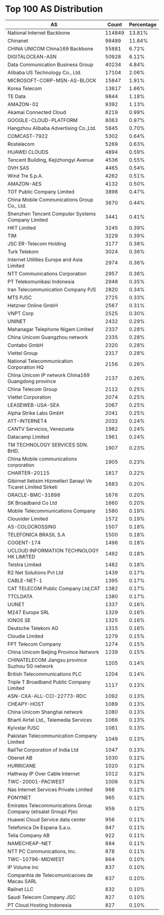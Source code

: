 # Top 100 AS Distribution
| AS | Count | Percentage |
|----|----|----|
| National Internet Backbone | 114849 | 13.81% |
| Chinanet | 98489 | 11.84% |
| CHINA UNICOM China169 Backbone | 55881 | 6.72% |
| DIGITALOCEAN-ASN | 50928 | 6.12% |
| Data Communication Business Group | 40234 | 4.84% |
| Alibaba US Technology Co., Ltd. | 17104 | 2.06% |
| MICROSOFT-CORP-MSN-AS-BLOCK | 15847 | 1.91% |
| Korea Telecom | 13817 | 1.66% |
| TE Data | 9844 | 1.18% |
| AMAZON-02 | 9392 | 1.13% |
| Akamai Connected Cloud | 8219 | 0.99% |
| GOOGLE-CLOUD-PLATFORM | 8063 | 0.97% |
| Hangzhou Alibaba Advertising Co.,Ltd. | 5845 | 0.70% |
| COMCAST-7922 | 5302 | 0.64% |
| Rostelecom | 5269 | 0.63% |
| HUAWEI CLOUDS | 4894 | 0.59% |
| Tencent Building, Kejizhongyi Avenue | 4536 | 0.55% |
| OVH SAS | 4465 | 0.54% |
| Wind Tre S.p.A. | 4262 | 0.51% |
| AMAZON-AES | 4132 | 0.50% |
| TOT Public Company Limited | 3898 | 0.47% |
| China Mobile Communications Group Co., Ltd. | 3670 | 0.44% |
| Shenzhen Tencent Computer Systems Company Limited | 3441 | 0.41% |
| HKT Limited | 3245 | 0.39% |
| TIM | 3229 | 0.39% |
| JSC ER-Telecom Holding | 3177 | 0.38% |
| Turk Telekom | 3024 | 0.36% |
| Internet Utilities Europe and Asia Limited | 2974 | 0.36% |
| NTT Communications Corporation | 2957 | 0.36% |
| PT Telekomunikasi Indonesia | 2948 | 0.35% |
| Iran Telecommunication Company PJS | 2820 | 0.34% |
| MTS PJSC | 2725 | 0.33% |
| Hetzner Online GmbH | 2567 | 0.31% |
| VNPT Corp | 2525 | 0.30% |
| UNINET | 2432 | 0.29% |
| Mahanagar Telephone Nigam Limited | 2337 | 0.28% |
| China Unicom Guangzhou network | 2335 | 0.28% |
| Contabo GmbH | 2320 | 0.28% |
| Viettel Group | 2317 | 0.28% |
| National Telecommunication Corporation HQ | 2156 | 0.26% |
| China Unicom IP network China169 Guangdong province | 2137 | 0.26% |
| China Telecom Group | 2112 | 0.25% |
| Viettel Corporation | 2074 | 0.25% |
| LEASEWEB-USA-SEA | 2067 | 0.25% |
| Alpha Strike Labs GmbH | 2041 | 0.25% |
| ATT-INTERNET4 | 2032 | 0.24% |
| CANTV Servicios, Venezuela | 1982 | 0.24% |
| Datacamp Limited | 1961 | 0.24% |
| TM TECHNOLOGY SERVICES SDN. BHD. | 1907 | 0.23% |
| China Mobile communications corporation | 1905 | 0.23% |
| CHARTER-20115 | 1817 | 0.22% |
| Gibirnet Iletisim Hizmetleri Sanayi Ve Ticaret Limited Sirketi | 1683 | 0.20% |
| ORACLE-BMC-31898 | 1676 | 0.20% |
| SK Broadband Co Ltd | 1660 | 0.20% |
| Mobile Telecommunications Company | 1580 | 0.19% |
| Clouvider Limited | 1572 | 0.19% |
| AS-COLOCROSSING | 1507 | 0.18% |
| TELEFONICA BRASIL S.A | 1500 | 0.18% |
| COGENT-174 | 1496 | 0.18% |
| UCLOUD INFORMATION TECHNOLOGY HK LIMITED | 1492 | 0.18% |
| Telstra Limited | 1482 | 0.18% |
| R2 Net Solutions Pvt Ltd | 1439 | 0.17% |
| CABLE-NET-1 | 1395 | 0.17% |
| CAT TELECOM Public Company Ltd,CAT | 1382 | 0.17% |
| TTCLDATA | 1380 | 0.17% |
| UUNET | 1337 | 0.16% |
| M247 Europe SRL | 1329 | 0.16% |
| IONOS SE | 1325 | 0.16% |
| Deutsche Telekom AG | 1315 | 0.16% |
| Cloudie Limited | 1279 | 0.15% |
| FPT Telecom Company | 1274 | 0.15% |
| China Unicom Beijing Province Network | 1239 | 0.15% |
| CHINATELECOM Jiangsu province Suzhou 5G network | 1205 | 0.14% |
| British Telecommunications PLC | 1204 | 0.14% |
| Triple T Broadband Public Company Limited | 1117 | 0.13% |
| ASN-CXA-ALL-CCI-22773-RDC | 1092 | 0.13% |
| CHEAPY-HOST | 1089 | 0.13% |
| China Unicom Shanghai network | 1080 | 0.13% |
| Bharti Airtel Ltd., Telemedia Services | 1066 | 0.13% |
| Kyivstar PJSC | 1061 | 0.13% |
| Pakistan Telecommunication Company Limited | 1049 | 0.13% |
| RailTel Corporation of India Ltd | 1047 | 0.13% |
| Obenet AB | 1030 | 0.12% |
| HURRICANE | 1020 | 0.12% |
| Hathway IP Over Cable Internet | 1012 | 0.12% |
| TWC-20001-PACWEST | 1006 | 0.12% |
| Nas Internet Services Private Limited | 968 | 0.12% |
| PONYNET | 965 | 0.12% |
| Emirates Telecommunications Group Company (etisalat Group) Pjsc | 959 | 0.12% |
| Huawei Cloud Service data center | 956 | 0.11% |
| Telefonica De Espana S.a.u. | 947 | 0.11% |
| Telia Company AB | 922 | 0.11% |
| NAMECHEAP-NET | 884 | 0.11% |
| NTT PC Communications, Inc. | 878 | 0.11% |
| TWC-10796-MIDWEST | 864 | 0.10% |
| IP Volume inc | 837 | 0.10% |
| Companhia de Telecomunicacoes de Macau SARL | 837 | 0.10% |
| Railnet LLC | 832 | 0.10% |
| Saudi Telecom Company JSC | 827 | 0.10% |
| PT Cloud Hosting Indonesia | 827 | 0.10% |
